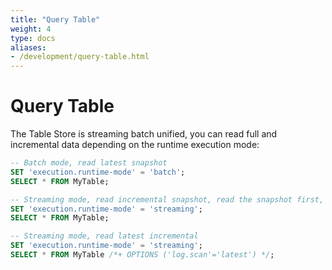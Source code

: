 ```yaml
---
title: "Query Table"
weight: 4
type: docs
aliases:
- /development/query-table.html
---
```

<!--
Licensed to the Apache Software Foundation (ASF) under one
or more contributor license agreements.  See the NOTICE file
distributed with this work for additional information
regarding copyright ownership.  The ASF licenses this file
to you under the Apache License, Version 2.0 (the
"License"); you may not use this file except in compliance
with the License.  You may obtain a copy of the License at

  http://www.apache.org/licenses/LICENSE-2.0

Unless required by applicable law or agreed to in writing,
software distributed under the License is distributed on an
"AS IS" BASIS, WITHOUT WARRANTIES OR CONDITIONS OF ANY
KIND, either express or implied.  See the License for the
specific language governing permissions and limitations
under the License.
-->

# Query Table

The Table Store is streaming batch unified, you can read full
and incremental data depending on the runtime execution mode:

```sql
-- Batch mode, read latest snapshot
SET 'execution.runtime-mode' = 'batch';
SELECT * FROM MyTable;

-- Streaming mode, read incremental snapshot, read the snapshot first, then read the increment
SET 'execution.runtime-mode' = 'streaming';
SELECT * FROM MyTable;

-- Streaming mode, read latest incremental
SET 'execution.runtime-mode' = 'streaming';
SELECT * FROM MyTable /*+ OPTIONS ('log.scan'='latest') */;
```
